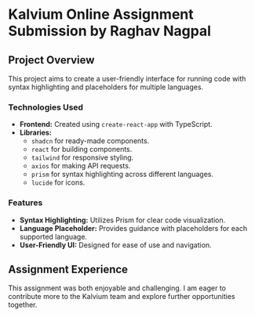 # Kalvium Online Assignment Submission by Raghav Nagpal

## Project Overview

This project aims to create a user-friendly interface for running code with syntax highlighting and placeholders for multiple languages.

### Technologies Used

- **Frontend:** Created using `create-react-app` with TypeScript.
- **Libraries:**
  - `shadcn` for ready-made components.
  - `react` for building components.
  - `tailwind` for responsive styling.
  - `axios` for making API requests.
  - `prism` for syntax highlighting across different languages.
  - `lucide` for icons.

### Features

- **Syntax Highlighting:** Utilizes Prism for clear code visualization.
- **Language Placeholder:** Provides guidance with placeholders for each supported language.
- **User-Friendly UI:** Designed for ease of use and navigation.

## Assignment Experience

This assignment was both enjoyable and challenging. I am eager to contribute more to the Kalvium team and explore further opportunities together.
